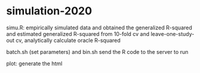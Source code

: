 # simulation-2020

simu.R: empirically simulated data and obtained the generalized R-squared and estimated generalized R-squared from 10-fold cv and leave-one-study-out cv, analytically calculate oracle R-squared

batch.sh (set parameters) and bin.sh send the R code to the server to run

plot: generate the html

